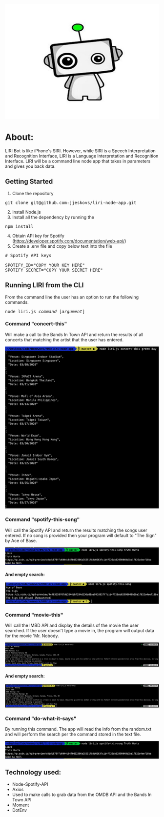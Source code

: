 ![logo](assets/bot.jpg)

<h1>About: </h1> 

LIRI Bot is like iPhone's SIRI. However, while SIRI is a Speech Interpretation and Recognition Interface, LIRI is a Language Interpretation and Recognition Interface. LIRI will be a command line node app that takes in parameters and gives you back data.

## Getting Started
1. Clone the repository 
<pre>git clone git@github.com:jjeskovs/liri-node-app.git</pre>

2. Install Node.js
3. Install all the dependency by running the 
<pre>npm install</pre>

4. Obtain API key for Spotify (https://developer.spotify.com/documentation/web-api/)  
5. Create a .env file and copy below text into the file
<pre>
# Spotify API keys

SPOTIFY_ID="COPY YOUR KEY HERE"
SPOTIFY_SECRET="COPY YOUR SECRET HERE"
</pre>

## Running LIRI from the CLI
From the command line the user has an option to run the following commands. 
<pre>
node liri.js <i>command</i> [<i>argument</i>]
</pre>

<h3>Command "concert-this" </h3>

Will make a call to the Bands In Town API and return the results of all concerts that matching the artist that the user has entered.

![consert-this-function](assets/Concert-this.png)

<h3>Command "spotify-this-song" </h3>

Will call the Spotify API and return the results matching the songs user entered. If no song is provided then your program will default to "The Sign" by Ace of Base.

![spotify-this-song](assets/spotify-this-song.png)

<h4>And empty search:</h4>

![spotify-empty-search](assets/spotify-this-song-empty.png)

<h3>Command "movie-this"</h3>
Will call the IMBD API and display the details of the movie the user searched. If the user doesn't type a movie in, the program will output data for the movie 'Mr. Nobody.

![spotify-this-song](assets/movie-this.png)

<h4>And empty search:</h4>

![spotify-this-song](assets/movie-this-empty.png)

<h3>Command "do-what-it-says"</h3>
By running this command. The app will read the info from the random.txt and will perform the search per the command stored in the text file. 
    
![spotify-this-song](assets/spotify-this-song.png)


<h2>Technology used: </h2>

* Node-Spotify-API
* Axios
* Used to make calls to grab data from the OMDB API and the Bands In Town API 
* Moment
* DotEnv
